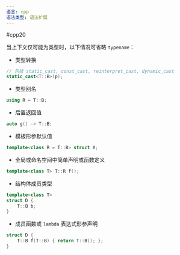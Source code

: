 ```yaml
---
语言: cpp
语法类型: 语法扩展
---
```

#cpp20 

当上下文仅可能为类型时，以下情况可省略 `typename`：

* 类型转换

```cpp
// 包括 static_cast, const_cast, reinterpret_cast, dynamic_cast
static_cast<T::B>(p);
```

* 类型别名

```cpp
using R = T::B;
```

* 后置返回值

```cpp
auto g() -> T::B;
```

* 模板形参默认值

```cpp
template<class R = T::B> struct X;
```

* 全局或命名空间中简单声明或函数定义

```cpp
template<class T> T::R f();
```

* 结构体成员类型

```cpp
template<class T>
struct D {
    T::B b;
}
```

* 成员函数或 `lambda` 表达式形参声明

```cpp
struct D {
    T::B f(T::B) { return T::B(); };
}
```